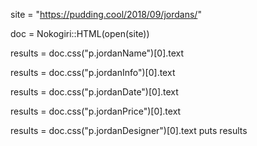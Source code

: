 site = "https://pudding.cool/2018/09/jordans/"

doc = Nokogiri::HTML(open(site))
<!-- this css selector is for each Jordan name. -->
results = doc.css("p.jordanName")[0].text
<!-- this css selector is for each Jordan description -->
results = doc.css("p.jordanInfo")[0].text
<!-- this css selector is for each Jordan release date -->
results = doc.css("p.jordanDate")[0].text
<!-- this css selector is for each Jordan OG price -->
results = doc.css("p.jordanPrice")[0].text
<!-- this css selector is for each Jordan designer -->
results = doc.css("p.jordanDesigner")[0].text
puts results